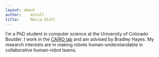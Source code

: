 ```yaml
---
layout: about
author:    mstull
title:     Maria Stull
---
```



I’m a PhD student in computer science at the University of Colorado Boulder. I work in the [CAIRO lab](http://www.cairo-lab.com/) and am advised by Bradley Hayes. My research interests are in making robots human-understandable in collaborative human-robot teams. 